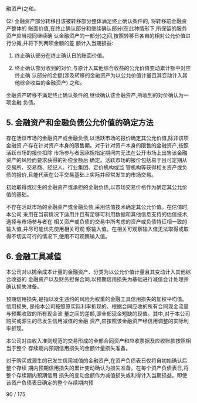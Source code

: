 融资产)之和。

(2) 金融资产部分转移日该被转移部分整体满足终止确认条件的, 将转移前金融资产整体的 账面价值,在终止确认部分和继续确认部分(在此种情形下,所保留的服务资产应当视同继续确 认金融资产的一部分)之间,按照转移日各自的相对公允价值进行分摊,并将下列两项金额的差 额计入当期损益:

1) 终止确认部分在终止确认日的账面价值。

2) 终止确认部分收到的对价,与原计入其他综合收益的公允价值变动累计额中对应终止确 认部分的金额(涉及转移的金融资产为以公允价值计量且其变动计入其他综合收益的金融资产) 之和。

金融资产转移不满足终止确认条件的,继续确认该金融资产,所收到的对价确认为一项金融 负债。

## 5. 金融资产和金融负债公允价值的确定方法

存在活跃市场的金融资产或金融负债,以活跃市场的报价确定其公允价值,除非该项金融资 产存在针对资产本身的限售期。对于针对资产本身的限售的金融资产,按照活跃市场的报价扣除 市场参与者因承担指定期间内无法在公开市场上出售该金融资产的风险而要求获得的补偿金额后 确定。活跃市场的报价包括易于且可定期从交易所、交易商、经纪人、行业集团、定价机构或监 管机构等获得相关资产或负债的报价,且能代表在公平交易基础上实际并经常发生的市场交易。

初始取得或衍生的金融资产或承担的金融负债,以市场交易价格作为确定其公允价值的基础。

不存在活跃市场的金融资产或金融负债,采用估值技术确定其公允价值。在估值时,本公司 采用在当前情况下适用并且有足够可利用数据和其他信息支持的估值技术,选择与市场参与者在 相关资产或负债的交易中所考虑的资产或负债特征相一致的输入值,并尽可能优先使用相关可观 察输入值。在相关可观察输入值无法取得或取得不切实可行的情况下,使用不可观察输入值。

## 6. 金融工具减值

本公司对以摊余成本计量的金融资产、分类为以公允价值计量且其变动计入其他综合收益的 金融资产以及财务担保合同,以预期信用损失为基础进行减值会计处理并确认损失准备。

预期信用损失,是指以发生违约的风险为权重的金融工具信用损失的加权平均值。信用损失, 是指本公司按照原实际利率折现的、根据合同应收的所有合同现金流量与预期收取的所有现金流 量之间的差额,即全部现金短缺的现值。其中,对于本公司购买或源生的已发生信用减值的金融 资产,应按照该金融资产经信用调整的实际利率折现。

本公司对由收入准则规范的交易形成的全部合同资产和应收票据及应收账款按照相当于整个 存续期内预期信用损失的金额计量损失准备。

对于购买或源生的已发生信用减值的金融资产,在资产负债表日仅将自初始确认后整个存续 期内预期信用损失的累计变动确认为损失准备。在每个资产负债表日,将整个存续期内预期信用 损失的变动金额作为减值损失或利得计入当期损益。即使该资产负债表日确定的整个存续期内预

90 / 175